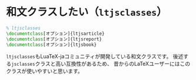 # 和文クラスしたい（`ltjsclasses`）

```latex
% ltjsclasses
\documentclass[オプション]{ltjsarticle}
\documentclass[オプション]{ltjsreport}
\documentclass[オプション]{ltjsbook}
```

`ltjsclasses`もLuaTeX-jaコミュニティが開発している和文クラスです。
後述する`jsclasses`クラスと高い互換性があるため、
昔からのLaTeXユーザーにはこのクラスが使いやすいと思います。
